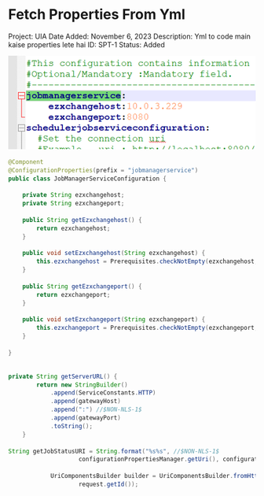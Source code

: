 # Fetch Properties From Yml

Project: UIA
Date Added: November 6, 2023
Description: Yml to code main kaise properties lete hai
ID: SPT-1
Status: Added

![Untitled](Fetch%20Properties%20From%20Yml%200e83f4375a1d406fb1f7fce89b59593e/Untitled.png)

```java
@Component
@ConfigurationProperties(prefix = "jobmanagerservice")
public class JobManagerServiceConfiguration {

	private String ezxchangehost;
	private String ezxchangeport;

	public String getEzxchangehost() {
		return ezxchangehost;
	}

	public void setEzxchangehost(String ezxchangehost) {
		this.ezxchangehost = Prerequisites.checkNotEmpty(ezxchangehost, "ezxchangehost");
	}

	public String getEzxchangeport() {
		return ezxchangeport;
	}

	public void setEzxchangeport(String ezxchangeport) {
		this.ezxchangeport = Prerequisites.checkNotEmpty(ezxchangeport, "ezxchangeport");
	}

}
```

```java

private String getServerURL() {
        return new StringBuilder()
            .append(ServiceConstants.HTTP)
            .append(gatewayHost)
            .append(":") //$NON-NLS-1$
            .append(gatewayPort)
            .toString();
    }

String getJobStatusURI = String.format("%s%s", //$NON-NLS-1$
					configurationPropertiesManager.getUri(), configurationPropertiesManager.getGetstatusendpoint());

			UriComponentsBuilder builder = UriComponentsBuilder.fromHttpUrl(getJobStatusURI).queryParam("requestId", //$NON-NLS-1$
					request.getId());
```